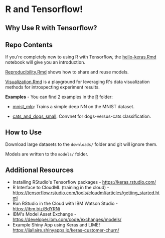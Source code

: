 # R and Tensorflow!

## Why Use R with Tensorflow?

## Repo Contents

If you're completely new to using R with Tensorflow, the [hello-keras.Rmd](hello-keras.Rmd) notebook will give you an introduction.

[Reproducibility.Rmd](Reproducibility.Rmd) shows how to share and reuse models.

[Visualization.Rmd](Visualization.Rmd) is a playground for leveraging R's data visualization methods for introspecting experiment results.


**Examples** - You can find 2 examples in the [R](https://github.com/IBM/using-tensorflow-with-r/tree/master/R) folder:

- [mnist_mlp](https://github.com/IBM/using-tensorflow-with-r/tree/master/R/mnist_mlp): Trains a simple deep NN on the MNIST dataset.

- [cats_and_dogs_small](https://github.com/IBM/using-tensorflow-with-r/tree/master/R/cats_and_dogs_small/scripts): Convnet for dogs-versus-cats classification. 


## How to Use

Download large datasets to the `downloads/` folder and git will ignore them.

Models are written to the `models/` folder.

## Additional Resources

 * Installing RStudio's Tensorflow packages - https://keras.rstudio.com/
 * R Interface to CloudML (training in the cloud) - https://tensorflow.rstudio.com/tools/cloudml/articles/getting_started.html
 * Run RStudio in the Cloud with IBM Watson Studio - https://ibm.biz/BdYRNi
 * IBM's Model Asset Exchange - https://developer.ibm.com/code/exchanges/models/
 * Example Shiny App using Keras and LIME! https://jjallaire.shinyapps.io/keras-customer-churn/



